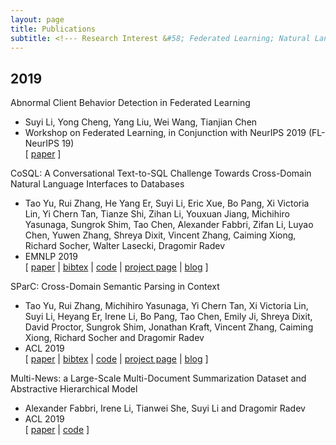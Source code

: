 ```yaml
---
layout: page
title: Publications
subtitle: <!--- Research Interest &#58; Federated Learning; Natural Language Processing -->
---
```


## 2019
Abnormal Client Behavior Detection in Federated Learning  
* Suyi Li, Yong Cheng, Yang Liu, Wei Wang, Tianjian Chen  
* Workshop on Federated Learning, in Conjunction with NeurIPS 2019 (FL-NeurIPS 19)  
\[ [paper](https://arxiv.org/abs/1910.09933) \]

CoSQL: A Conversational Text-to-SQL Challenge Towards Cross-Domain Natural Language Interfaces to Databases  
* Tao Yu, Rui Zhang, He Yang Er, Suyi Li, Eric Xue, Bo Pang, Xi Victoria Lin, Yi Chern Tan, Tianze Shi, Zihan Li, Youxuan Jiang, Michihiro Yasunaga, Sungrok Shim, Tao Chen, Alexander Fabbri, Zifan Li, Luyao Chen, Yuwen Zhang, Shreya Dixit, Vincent Zhang, Caiming Xiong, Richard Socher, Walter Lasecki, Dragomir Radev   
* EMNLP 2019  
\[ [paper](https://arxiv.org/abs/1909.05378) | [bibtex](https://taoyds.github.io/files/emnlp2019cosql.txt) | [code](https://github.com/taoyds/cosql) | [project page](https://yale-lily.github.io/cosql) | [blog](https://medium.com/@tao.yu/spider-one-more-step-towards-natural-language-interfaces-to-databases-62298dc6df3c) \]

SParC: Cross-Domain Semantic Parsing in Context    
* Tao Yu, Rui Zhang, Michihiro Yasunaga, Yi Chern Tan, Xi Victoria Lin, Suyi Li, Heyang Er, Irene Li, Bo Pang, Tao Chen, Emily Ji, Shreya Dixit, David Proctor, Sungrok Shim, Jonathan Kraft, Vincent Zhang, Caiming Xiong, Richard Socher and Dragomir Radev  
* ACL 2019  
\[ [paper](https://arxiv.org/abs/1906.02285) | [bibtex](https://taoyds.github.io/files/acl2019.txt) | [code](https://github.com/taoyds/sparc) | [project page](https://yale-lily.github.io/sparc) | [blog](https://medium.com/@tao.yu/spider-one-more-step-towards-natural-language-interfaces-to-databases-62298dc6df3c) \]

Multi-News: a Large-Scale Multi-Document Summarization Dataset and Abstractive Hierarchical Model  
* Alexander Fabbri, Irene Li, Tianwei She, Suyi Li and Dragomir Radev  
* ACL 2019  
\[ [paper](https://arxiv.org/pdf/1906.01749.pdf) | [code](https://github.com/Alex-Fabbri/Multi-News) \]
